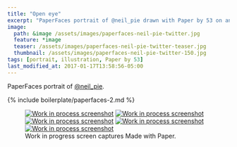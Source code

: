 ```yaml
---
title: "Open eye"
excerpt: "PaperFaces portrait of @neil_pie drawn with Paper by 53 on an iPad."
image: 
  path: &image /assets/images/paperfaces-neil-pie-twitter.jpg 
  feature: *image
  teaser: /assets/images/paperfaces-neil-pie-twitter-teaser.jpg
  thumbnail: /assets/images/paperfaces-neil-pie-twitter-150.jpg
tags: [portrait, illustration, Paper by 53]
last_modified_at: 2017-01-17T13:58:56-05:00
---
```


PaperFaces portrait of [@neil_pie](https://twitter.com/neil_pie).

{% include boilerplate/paperfaces-2.md %}

<figure class="third">
	<a href="/assets/images/paperfaces-neil-pie-process-1-lg.jpg"><img src="/assets/images/paperfaces-neil-pie-process-1-600.jpg" alt="Work in process screenshot"></a>
	<a href="/assets/images/paperfaces-neil-pie-process-2-lg.jpg"><img src="/assets/images/paperfaces-neil-pie-process-2-600.jpg" alt="Work in process screenshot"></a>
	<a href="/assets/images/paperfaces-neil-pie-process-3-lg.jpg"><img src="/assets/images/paperfaces-neil-pie-process-3-600.jpg" alt="Work in process screenshot"></a>
	<a href="/assets/images/paperfaces-neil-pie-process-4-lg.jpg"><img src="/assets/images/paperfaces-neil-pie-process-4-600.jpg" alt="Work in process screenshot"></a>
	<a href="/assets/images/paperfaces-neil-pie-process-5-lg.jpg"><img src="/assets/images/paperfaces-neil-pie-process-5-600.jpg" alt="Work in process screenshot"></a>
	<figcaption>Work in progress screen captures Made with Paper.</figcaption>
</figure>
